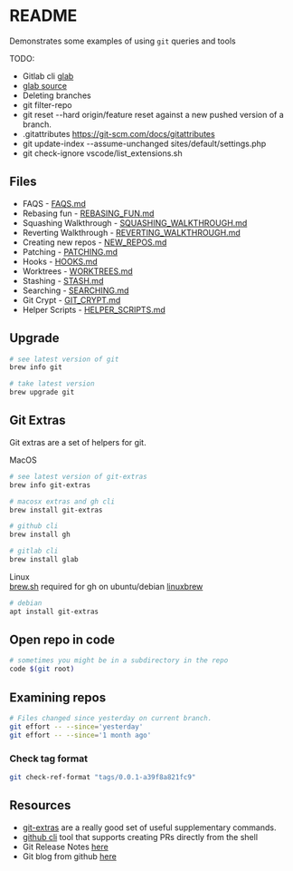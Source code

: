 # README

Demonstrates some examples of using `git` queries and tools  

TODO:

* Gitlab cli [glab](https://glab.readthedocs.io/en/latest/)  
* [glab source](https://github.com/profclems/glab)
* Deleting branches
* git filter-repo
* git reset --hard origin/feature reset against a new pushed version of a branch.
* .gitattributes https://git-scm.com/docs/gitattributes
* git update-index --assume-unchanged sites/default/settings.php
* git check-ignore vscode/list_extensions.sh  

## Files

* FAQS - [FAQS.md](./sections/FAQS.md)  
* Rebasing fun - [REBASING_FUN.md](./sections/REBASING_FUN.md)  
* Squashing Walkthrough - [SQUASHING_WALKTHROUGH.md](./sections/SQUASHING_WALKTHROUGH.md)  
* Reverting Walkthrough - [REVERTING_WALKTHROUGH.md](./sections/REVERTING_WALKTHROUGH.md)  
* Creating new repos - [NEW_REPOS.md](./sections/NEW_REPOS.md)  
* Patching - [PATCHING.md](./sections/PATCHING.md)  
* Hooks - [HOOKS.md](./sections/HOOKS.md)  
* Worktrees - [WORKTREES.md](./sections/WORKTREES.md)  
* Stashing - [STASH.md](./sections/stash.md)  
* Searching - [SEARCHING.md](./sections/SEARCHING.md)  
* Git Crypt - [GIT_CRYPT.md](./sections/GIT_CRYPT.md)  
* Helper Scripts - [HELPER_SCRIPTS.md](./sections/HELPER_SCRIPTS.md)  

## Upgrade

```sh
# see latest version of git
brew info git

# take latest version
brew upgrade git
```

## Git Extras

Git extras are a set of helpers for git.

MacOS  

```sh
# see latest version of git-extras
brew info git-extras

# macosx extras and gh cli
brew install git-extras

# github cli
brew install gh

# gitlab cli
brew install glab  
```

Linux  
[brew.sh](https://docs.brew.sh) required for gh on ubuntu/debian [linuxbrew](https://docs.brew.sh/Homebrew-on-Linux)  

```sh
# debian
apt install git-extras
```

## Open repo in code

```sh
# sometimes you might be in a subdirectory in the repo
code $(git root)
```

## Examining repos

```sh
# Files changed since yesterday on current branch.
git effort -- --since='yesterday'
git effort -- --since='1 month ago'
```

### Check tag format

```sh
git check-ref-format "tags/0.0.1-a39f8a821fc9" 
```

## Resources

* [git-extras](https://github.com/tj/git-extras/blob/master/Commands.md) are a really good set of useful supplementary commands.  
* [github cli](https://github.com/cli/cli) tool that supports creating PRs directly from the shell  
* Git Release Notes [here](https://github.com/git/git/tree/master/Documentation/RelNotes)  
* Git blog from github [here](https://github.blog/tag/git/)  
